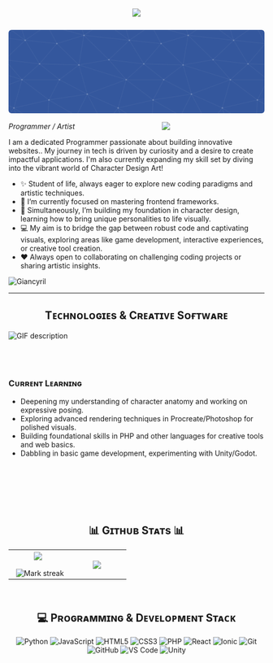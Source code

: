 

<h1 align="center">
  <a href="https://git.io/typing-svg">
    <img src="https://readme-typing-svg.herokuapp.com/?lines=Hello,+There!;This+Giancyril....;Nice+to+meet+you!&center=true&size=30">
  </a>
</h1>

![Header](./github-header-image.png)

<!--Night Owl image-->
<div>
  <img align="right" width="40%" src="https://owlbertsio-resized.s3.amazonaws.com/Popper.psd.full.png">
</div>

<!--Header Name-->
*Programmer / Artist*
<br /> 

<p align="left">I am a dedicated Programmer passionate about building innovative websites.. My journey in tech is driven by curiosity and a desire to create impactful applications. I'm also currently expanding my skill set by diving into the vibrant world of Character Design Art!</p>

- ✨ Student of life, always eager to explore new coding paradigms and artistic techniques.
- 🌱 I’m currently focused on mastering frontend frameworks.
- 🎨 Simultaneously, I’m building my foundation in character design, learning how to bring unique personalities to life visually.
- 💻 My aim is to bridge the gap between robust code and captivating visuals, exploring areas like game development, interactive experiences, or creative tool creation.
- ❤️ Always open to collaborating on challenging coding projects or sharing artistic insights.

<!--Profile Count Badge-->
<p align="left">
  <img src="https://komarev.com/ghpvc/?username=Giancyril&label=Profile%20views&color=770677&style=for-the-badge&logo=star" alt="Giancyril" style="padding-right:20px;" />
</p>

---


<!--Languages and Tools Section-->       
<h2 align="center">Tᴇᴄʜɴᴏʟᴏɢɪᴇs & Cʀᴇᴀᴛɪᴠᴇ Sᴏғᴛᴡᴀʀᴇ</h2> 
<picture>
  <source media="(prefers-color-scheme: dark)" srcset="./Skills_Animation_Dark.gif">
  <source media="(prefers-color-scheme: light)" srcset="./Skills_Animation_White.gif">
  <img align="left" alt="GIF description" src="./Skills_Animation_White.gif">
</picture>
<br />


<br />
<br />
<br />
<h3 align="left">Cᴜʀʀᴇɴᴛ Lᴇᴀʀɴɪɴɢ</h3>
<ul align="left">
  <li>Deepening my understanding of character anatomy and working on expressive posing.</li>
  <li>Exploring advanced rendering techniques in Procreate/Photoshop for polished visuals.</li>
  <li>Building foundational skills in PHP and other languages for creative tools and web basics.</li>
  <li>Dabbling in basic game development, experimenting with Unity/Godot.</li>
</ul>

<br />
<br />
<br />
<br />

<br />



<!--Github stats Table--> 
<h2 align="center">📊 Gɪᴛʜᴜʙ Sᴛᴀᴛs 📊</h2>

<table align="center">
<tbody><tr border="none">
<td width="50%" align="center">
  <img align="center" src="https://github-readme-stats.vercel.app/api?username=Giancyril&amp;theme=dark&amp;show_icons=true&amp;count_private=true">
  <br><br>
  <img title="🔥 Get streak stats for your profile at git.io/streak-stats" alt="Mark streak" src="https://github-readme-streak-stats.herokuapp.com/?user=Giancyril&amp;theme=dark&amp;hide_border=false">
</td><td width="50%" align="center">
  <img align="center" src="https://github-readme-stats.anuraghazra1.vercel.app/api/top-langs/?username=Giancyril&amp;theme=dark&amp;hide_border=false&amp;no-bg=true&amp;no-frame=true&amp;langs_count=10">
  </td>
</tr>
</tbody></table>
<br />


<h2 align="center">💻 Pʀᴏɢʀᴀᴍᴍɪɴɢ & Dᴇᴠᴇʟᴏᴘᴍᴇɴᴛ Sᴛᴀᴄᴋ</h2>
<p align="center">
  <img title="Python" height="40" src="https://cdn.jsdelivr.net/gh/devicons/devicon/icons/python/python-original.svg" alt="Python"/>
  <img title="JavaScript" height="40" src="https://cdn.jsdelivr.net/gh/devicons/devicon/icons/javascript/javascript-original.svg" alt="JavaScript"/>
  <img title="HTML5" height="40" src="https://cdn.jsdelivr.net/gh/devicons/devicon/icons/html5/html5-original.svg" alt="HTML5"/>
  <img title="CSS3" height="40" src="https://cdn.jsdelivr.net/gh/devicons/devicon/icons/css3/css3-original.svg" alt="CSS3"/>
  <img title="PHP" height="40"  src="https://cdn.jsdelivr.net/gh/devicons/devicon/icons/php/php-original.svg" alt="PHP"/>
  <img title="React" height="40" src="https://cdn.jsdelivr.net/gh/devicons/devicon/icons/react/react-original.svg" alt="React"/>
  <img title="Ionic" height="40" src="https://cdn.jsdelivr.net/gh/devicons/devicon/icons/ionic/ionic-original.svg" alt="Ionic"/>
  <img title="Git" height="40" src="https://cdn.jsdelivr.net/gh/devicons/devicon/icons/git/git-original.svg" alt="Git"/>
  <img title="GitHub" height="40" src="https://cdn.jsdelivr.net/gh/devicons/devicon/icons/github/github-original.svg" alt="GitHub"/>
  <img title="VS Code" height="40" src="https://cdn.jsdelivr.net/gh/devicons/devicon/icons/vscode/vscode-original.svg" alt="VS Code"/>
  <img title="Unity" height="40" src="https://cdn.jsdelivr.net/gh/devicons/devicon/icons/unity/unity-original.svg" alt="Unity"/>
</p>
<br />
 
























































































